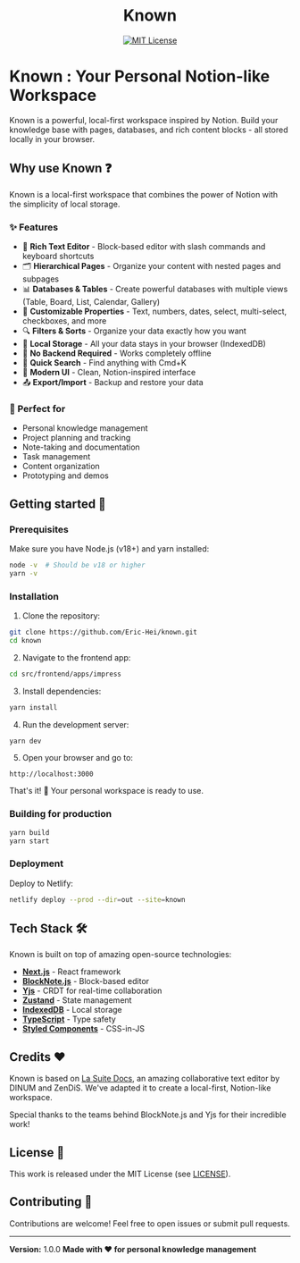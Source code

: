 <p align="center">
  <h1 align="center">Known</h1>
</p>
<p align="center">
  <a href="https://github.com/Eric-Hei/known">
    <img alt="MIT License" src="https://img.shields.io/github/license/Eric-Hei/known"/>
  </a>
</p>

# Known : Your Personal Notion-like Workspace
Known is a powerful, local-first workspace inspired by Notion. Build your knowledge base with pages, databases, and rich content blocks - all stored locally in your browser.

## Why use Known ❓
Known is a local-first workspace that combines the power of Notion with the simplicity of local storage.

### ✨ Features
* 📝 **Rich Text Editor** - Block-based editor with slash commands and keyboard shortcuts
* 🗂️ **Hierarchical Pages** - Organize your content with nested pages and subpages
* 📊 **Databases & Tables** - Create powerful databases with multiple views (Table, Board, List, Calendar, Gallery)
* 🎨 **Customizable Properties** - Text, numbers, dates, select, multi-select, checkboxes, and more
* 🔍 **Filters & Sorts** - Organize your data exactly how you want
* 💾 **Local Storage** - All your data stays in your browser (IndexedDB)
* 🚀 **No Backend Required** - Works completely offline
* 🎯 **Quick Search** - Find anything with Cmd+K
* 🌙 **Modern UI** - Clean, Notion-inspired interface
* 📤 **Export/Import** - Backup and restore your data

### 🎯 Perfect for
* Personal knowledge management
* Project planning and tracking
* Note-taking and documentation
* Task management
* Content organization
* Prototyping and demos

## Getting started 🔧

### Prerequisites

Make sure you have Node.js (v18+) and yarn installed:

```bash
node -v  # Should be v18 or higher
yarn -v
```

### Installation

1. Clone the repository:
```bash
git clone https://github.com/Eric-Hei/known.git
cd known
```

2. Navigate to the frontend app:
```bash
cd src/frontend/apps/impress
```

3. Install dependencies:
```bash
yarn install
```

4. Run the development server:
```bash
yarn dev
```

5. Open your browser and go to:
```
http://localhost:3000
```

That's it! 🎉 Your personal workspace is ready to use.

### Building for production

```bash
yarn build
yarn start
```

### Deployment

Deploy to Netlify:
```bash
netlify deploy --prod --dir=out --site=known
```

## Tech Stack 🛠️

Known is built on top of amazing open-source technologies:

- **[Next.js](https://nextjs.org/)** - React framework
- **[BlockNote.js](https://www.blocknotejs.org/)** - Block-based editor
- **[Yjs](https://yjs.dev/)** - CRDT for real-time collaboration
- **[Zustand](https://zustand-demo.pmnd.rs/)** - State management
- **[IndexedDB](https://developer.mozilla.org/en-US/docs/Web/API/IndexedDB_API)** - Local storage
- **[TypeScript](https://www.typescriptlang.org/)** - Type safety
- **[Styled Components](https://styled-components.com/)** - CSS-in-JS

## Credits ❤️

Known is based on [La Suite Docs](https://github.com/suitenumerique/docs), an amazing collaborative text editor by DINUM and ZenDiS. We've adapted it to create a local-first, Notion-like workspace.

Special thanks to the teams behind BlockNote.js and Yjs for their incredible work!

## License 📝

This work is released under the MIT License (see [LICENSE](./LICENSE)).

## Contributing 🙌

Contributions are welcome! Feel free to open issues or submit pull requests.

---

**Version:** 1.0.0
**Made with ❤️ for personal knowledge management**
